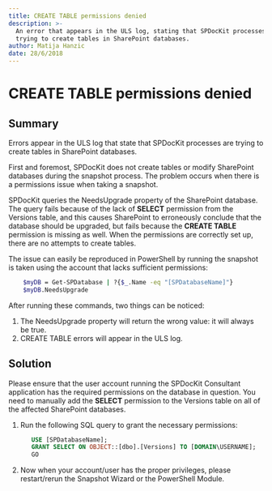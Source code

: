 ```yaml
---
title: CREATE TABLE permissions denied
description: >-
  An error that appears in the ULS log, stating that SPDocKit processes are
  trying to create tables in SharePoint databases.
author: Matija Hanzic
date: 28/6/2018
---
```


# CREATE TABLE permissions denied

## **Summary** 

Errors appear in the ULS log that state that SPDocKit processes are trying to create tables in SharePoint databases.

First and foremost, SPDocKit does not create tables or modify SharePoint databases during the snapshot process. The problem occurs when there is a permissions issue when taking a snapshot.

SPDocKit queries the NeedsUpgrade property of the SharePoint database. The query fails because of the lack of **SELECT** permission from the Versions table, and this causes SharePoint to erroneously conclude that the database should be upgraded, but fails because the **CREATE TABLE** permission is missing as well. When the permissions are correctly set up, there are no attempts to create tables.

The issue can easily be reproduced in PowerShell by running the snapshot is taken using the account that lacks sufficient permissions:

```bash
    $myDB = Get-SPDatabase | ?{$_.Name -eq "[SPDatabaseName]"}
    $myDB.NeedsUpgrade
```

After running these commands, two things can be noticed: 

1. The NeedsUpgrade property will return the wrong value: it will always be true. 
2. CREATE TABLE errors will appear in the ULS log.

## **Solution**

Please ensure that the user account running the SPDocKit Consultant application has the required permissions on the database in question. You need to manually add the **SELECT** permission to the Versions table on all of the affected SharePoint databases.

1. Run the following SQL query to grant the necessary permissions:

   ```sql
      USE [SPDatabaseName];  
      GRANT SELECT ON OBJECT::[dbo].[Versions] TO [DOMAIN\USERNAME];  
      GO
   ```

2. Now when your account/user has the proper privileges, please restart/rerun the Snapshot Wizard or the PowerShell Module.

